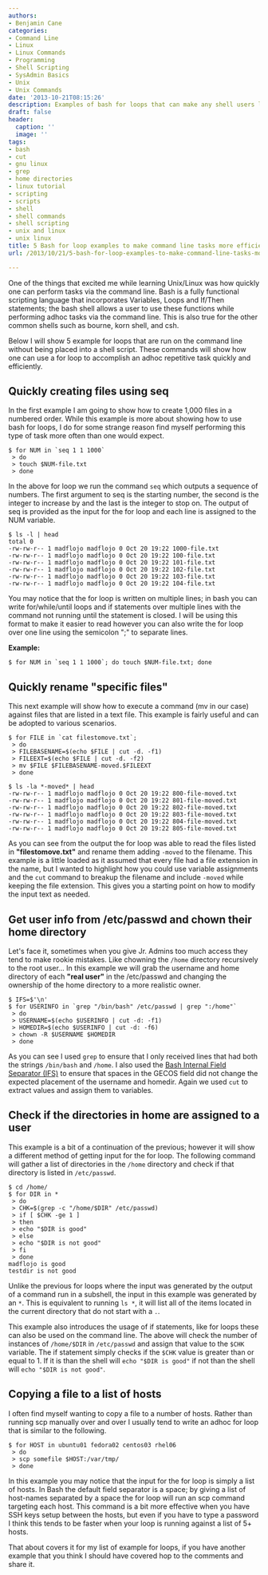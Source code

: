 ```yaml
---
authors:
- Benjamin Cane
categories:
- Command Line
- Linux
- Linux Commands
- Programming
- Shell Scripting
- SysAdmin Basics
- Unix
- Unix Commands
date: '2013-10-21T08:15:26'
description: Examples of bash for loops that can make any shell users life easier
draft: false
header:
  caption: ''
  image: ''
tags:
- bash
- cut
- gnu linux
- grep
- home directories
- linux tutorial
- scripting
- scripts
- shell
- shell commands
- shell scripting
- unix and linux
- unix linux
title: 5 Bash for loop examples to make command line tasks more efficient
url: /2013/10/21/5-bash-for-loop-examples-to-make-command-line-tasks-more-efficient

---
```


One of the things that excited me while learning Unix/Linux was how quickly one can perform tasks via the command line. Bash is a fully functional scripting language that incorporates Variables, Loops and If/Then statements; the bash shell allows a user to use these functions while performing adhoc tasks via the command line. This is also true for the other common shells such as bourne, korn shell, and csh.

Below I will show 5 example for loops that are run on the command line without being placed into a shell script. These commands will show how one can use a for loop to accomplish an adhoc repetitive task quickly and efficiently.

## Quickly creating files using seq

In the first example I am going to show how to create 1,000 files in a numbered order. While this example is more about showing how to use bash for loops, I do for some strange reason find myself performing this type of task more often than one would expect.

    $ for NUM in `seq 1 1 1000`
     > do
     > touch $NUM-file.txt
     > done

In the above for loop we run the command `seq` which outputs a sequence of numbers. The first argument to seq is the starting number, the second is the integer to increase by and the last is the integer to stop on. The output of seq is provided as the input for the for loop and each line is assigned to the NUM variable.

    $ ls -l | head 
    total 0
    -rw-rw-r-- 1 madflojo madflojo 0 Oct 20 19:22 1000-file.txt
    -rw-rw-r-- 1 madflojo madflojo 0 Oct 20 19:22 100-file.txt
    -rw-rw-r-- 1 madflojo madflojo 0 Oct 20 19:22 101-file.txt
    -rw-rw-r-- 1 madflojo madflojo 0 Oct 20 19:22 102-file.txt
    -rw-rw-r-- 1 madflojo madflojo 0 Oct 20 19:22 103-file.txt
    -rw-rw-r-- 1 madflojo madflojo 0 Oct 20 19:22 104-file.txt

You may notice that the for loop is written on multiple lines; in bash you can write for/while/until loops and if statements over multiple lines with the command not running until the statement is closed. I will be using this format to make it easier to read however you can also write the for loop over one line using the semicolon ";" to separate lines.

**Example:**

    $ for NUM in `seq 1 1 1000`; do touch $NUM-file.txt; done

## Quickly rename "specific files"

This next example will show how to execute a command (mv in our case) against files that are listed in a text file. This example is fairly useful and can be adopted to various scenarios.

    $ for FILE in `cat filestomove.txt`;
     > do
     > FILEBASENAME=$(echo $FILE | cut -d. -f1)
     > FILEEXT=$(echo $FILE | cut -d. -f2)
     > mv $FILE $FILEBASENAME-moved.$FILEEXT
     > done

    $ ls -la *-moved* | head
    -rw-rw-r-- 1 madflojo madflojo 0 Oct 20 19:22 800-file-moved.txt
    -rw-rw-r-- 1 madflojo madflojo 0 Oct 20 19:22 801-file-moved.txt
    -rw-rw-r-- 1 madflojo madflojo 0 Oct 20 19:22 802-file-moved.txt
    -rw-rw-r-- 1 madflojo madflojo 0 Oct 20 19:22 803-file-moved.txt
    -rw-rw-r-- 1 madflojo madflojo 0 Oct 20 19:22 804-file-moved.txt
    -rw-rw-r-- 1 madflojo madflojo 0 Oct 20 19:22 805-file-moved.txt

As you can see from the output the for loop was able to read the files listed in **"filestomove.txt"** and rename them adding `-moved` to the filename. This example is a little loaded as it assumed that every file had a file extension in the name, but I wanted to highlight how you could use variable assignments and the `cut` command to breakup the filename and include `-moved` while keeping the file extension. This gives you a starting point on how to modify the input text as needed.

## Get user info from /etc/passwd and chown their home directory

Let's face it, sometimes when you give Jr. Admins too much access they tend to make rookie mistakes. Like chowning the `/home` directory recursively to the root user... In this example we will grab the username and home directory of each **"real user"** in the /etc/passwd and changing the ownership of the home directory to a more realistic owner.

    $ IFS=$'\n'
    $ for USERINFO in `grep "/bin/bash" /etc/passwd | grep ":/home"`
     > do
     > USERNAME=$(echo $USERINFO | cut -d: -f1)
     > HOMEDIR=$(echo $USERINFO | cut -d: -f6)
     > chown -R $USERNAME $HOMEDIR
     > done

As you can see I used `grep` to ensure that I only received lines that had both the strings `/bin/bash` and `/home`. I also used the [Bash Internal Field Separator (IFS)](http://bencane.com/2011/09/20/bash-field-separator-variable/) to ensure that spaces in the GECOS field did not change the expected placement of the username and homedir. Again we used `cut` to extract values and assign them to variables.

## Check if the directories in home are assigned to a user

This example is a bit of a continuation of the previous; however it will show a different method of getting input for the for loop. The following command will gather a list of directories in the `/home` directory and check if that directory is listed in `/etc/passwd`.

    $ cd /home/
    $ for DIR in *
     > do
     > CHK=$(grep -c "/home/$DIR" /etc/passwd)
     > if [ $CHK -ge 1 ]
     > then
     > echo "$DIR is good"
     > else
     > echo "$DIR is not good"
     > fi
     > done
    madflojo is good
    testdir is not good

Unlike the previous for loops where the input was generated by the output of a command run in a subshell, the input in this example was generated by an `*`. This is equivalent to running `ls *`, it will list all of the items located in the current directory that do not start with a `.`.

This example also introduces the usage of if statements, like for loops these can also be used on the command line. The above will check the number of instances of `/home/$DIR` in `/etc/passwd` and assign that value to the `$CHK` variable. The if statement simply checks if the `$CHK` value is greater than or equal to 1. If it is than the shell will `echo "$DIR is good"` if not than the shell will `echo "$DIR is not good"`.

## Copying a file to a list of hosts

I often find myself wanting to copy a file to a number of hosts. Rather than running scp manually over and over I usually tend to write an adhoc for loop that is similar to the following.

    $ for HOST in ubuntu01 fedora02 centos03 rhel06
     > do
     > scp somefile $HOST:/var/tmp/
     > done

In this example you may notice that the input for the for loop is simply a list of hosts. In Bash the default field separator is a space; by giving a list of host-names separated by a space the for loop will run an scp command targeting each host. This command is a bit more effective when you have SSH keys setup between the hosts, but even if you have to type a password I think this tends to be faster when your loop is running against a list of 5+ hosts.

That about covers it for my list of example for loops, if you have another example that you think I should have covered hop to the comments and share it.
